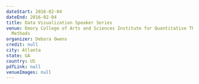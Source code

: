 ```yaml
---
dateStart: 2016-02-04
dateEnd: 2016-02-04
title: Data Visualization Speaker Series
venue: Emory College of Arts and Sciences Institute for Quantitative Theory and
  Methods
organizer: Debora Owens
credit: null
city: Atlanta
state: GA
country: US
pdfLink: null
venueImages: null
---
```

